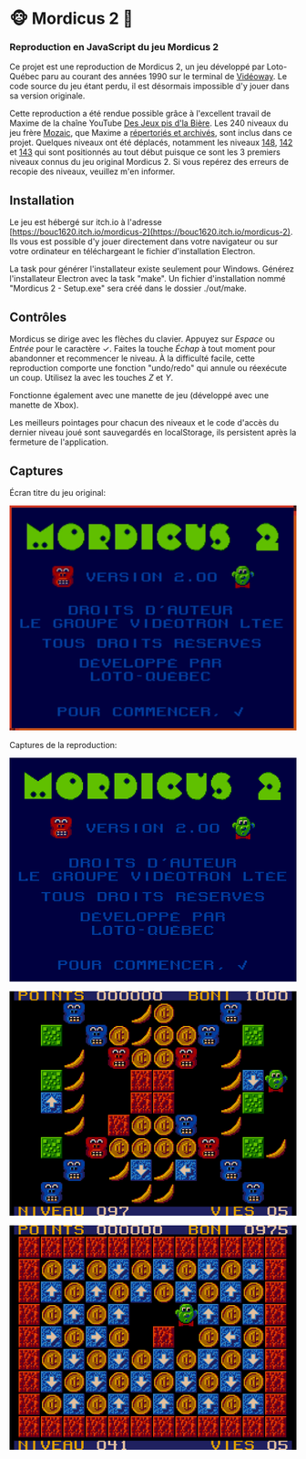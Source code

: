 # 🐵 Mordicus 2 🍌

### Reproduction en JavaScript du jeu Mordicus 2

Ce projet est une reproduction de Mordicus 2, un jeu développé par Loto-Québec paru au courant des années 1990 sur le terminal de [Vidéoway](https://fr.wikipedia.org/wiki/Vid%C3%A9oway). Le code source du jeu étant perdu, il est désormais impossible d'y jouer dans sa version originale.

Cette reproduction a été rendue possible grâce à l'excellent travail de Maxime de la chaîne YouTube [Des Jeux pis d'la Bière](https://youtube.com/@jeuxbiere?feature=shared). Les 240 niveaux du jeu frère [Mozaic](https://youtu.be/YygmFM3qP8w?feature=shared), que Maxime a [répertoriés et archivés](https://archive.org/details/mozaic-240-levels/001.png), sont inclus dans ce projet. Quelques niveaux ont été déplacés, notamment les niveaux [148](https://archive.org/details/mozaic-240-levels/148.png), [142](https://archive.org/details/mozaic-240-levels/142.png) et [143](https://archive.org/details/mozaic-240-levels/143.png) qui sont positionnés au tout début puisque ce sont les 3 premiers niveaux connus du jeu original Mordicus 2. Si vous repérez des erreurs de recopie des niveaux, veuillez m'en informer.

## Installation

Le jeu est hébergé sur itch.io à l'adresse [https://bouc1620.itch.io/mordicus-2](https://bouc1620.itch.io/mordicus-2). Ils vous est possible d'y jouer directement dans votre navigateur ou sur votre ordinateur en téléchargeant le fichier d'installation Electron.

La task pour générer l'installateur existe seulement pour Windows. Générez l'installateur Electron avec la task "make". Un fichier d'installation nommé "Mordicus 2 - Setup.exe" sera créé dans le dossier ./out/make.

## Contrôles

Mordicus se dirige avec les flèches du clavier.
Appuyez sur _Espace_ ou _Entrée_ pour le caractère ✓.
Faites la touche _Échap_ à tout moment pour abandonner et recommencer le niveau.
À la difficulté facile, cette reproduction comporte une fonction "undo/redo" qui annule ou réexécute un coup. Utilisez la avec les touches _Z_ et _Y_.

Fonctionne également avec une manette de jeu (développé avec une manette de Xbox).

Les meilleurs pointages pour chacun des niveaux et le code d'accès du dernier niveau joué sont sauvegardés en localStorage, ils persistent après la fermeture de l'application.

## Captures

Écran titre du jeu original:

<p align="center"><img src="captures/original/titre.png" alt="écran titre original"></img></p>

Captures de la reproduction:

<p align="center"><img src="captures/reproduction/titre.png" alt="écran titre reproduit"></img></p>

<p align="center"><img src="captures/reproduction/097.png" alt="niveau 97"></img></p>

<p align="center"><img src="captures/reproduction/041.png" alt="niveau 41"></img></p>
